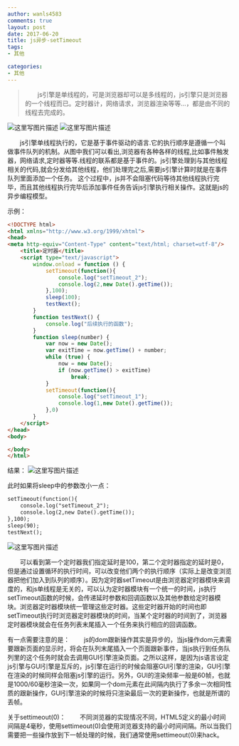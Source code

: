 ```yaml
---
author: wanls4583
comments: true
layout: post
date: 2017-06-20
title: js异步-setTimeout
tags:
- 其他

categories:
- 其他
---
```


>&emsp;&emsp;js引擎是单线程的，可是浏览器却可以是多线程的，js引擎只是浏览器的一个线程而已。定时器计，网络请求，浏览器渲染等等...，都是由不同的线程去完成的。

![这里写图片描述](https://wanls4583.github.io/images/posts/其他/2017-06-20-js异步-setTimeout-1.jpg)
![这里写图片描述](https://wanls4583.github.io/images/posts/其他/2017-06-20-js异步-setTimeout-2.jpg)

&emsp;&emsp;js引擎单线程执行的，它是基于事件驱动的语言.它的执行顺序是遵循一个叫做事件队列的机制。从图中我们可以看出,浏览器有各种各样的线程,比如事件触发器，网络请求,定时器等等.线程的联系都是基于事件的。js引擎处理到与其他线程相关的代码,就会分发给其他线程，他们处理完之后,需要js引擎计算时就是在事件队列里面添加一个任务。 这个过程中，js并不会阻塞代码等待其他线程执行完毕，而且其他线程执行完毕后添加事件任务告诉js引擎执行相关操作。这就是js的异步编程模型。

示例：
```html
<!DOCTYPE html>
<html xmlns="http://www.w3.org/1999/xhtml">
<head>
<meta http-equiv="Content-Type" content="text/html; charset=utf-8"/>
    <title>定时器</title>
    <script type="text/javascript">
        window.onload = function () {
            setTimeout(function(){
            	console.log("setTimeout_2");
            	console.log(2,new Date().getTime());
            },100);
            sleep(100);
            testNext();
        }
        function testNext() {
            console.log("后续执行的函数");
        }
        function sleep(number) {
            var now = new Date();
            var exitTime = now.getTime() + number;
            while (true) {
                now = new Date();
                if (now.getTime() > exitTime)
                    break;
            }
            setTimeout(function(){
            	console.log("setTimeout_1");
            	console.log(1,new Date().getTime());
            },0)
        }
    </script>
</head>
<body>

</body>
</html>
```
结果：
![这里写图片描述](https://wanls4583.github.io/images/posts/其他/2017-06-20-js异步-setTimeout-3.jpg)

此时如果将sleep中的参数改小一点：
```html
setTimeout(function(){
	console.log("setTimeout_2");
	console.log(2,new Date().getTime());
},100);
sleep(90);
testNext();
```
![这里写图片描述](https://wanls4583.github.io/images/posts/其他/2017-06-20-js异步-setTimeout-4.jpg)

&emsp;&emsp;可以看到第一个定时器我们指定延时是100，第二个定时器指定的延时是0，但是通过设置循环的执行时间，可以改变他们两个的执行顺序（实际上是改变浏览器把他们加入到队列的顺序）。因为定时器setTimeout是由浏览器定时器模块来调度的，和js单线程是无关的，可以认为定时器模块有一个统一的时间，js执行setTimeout函数的时候，会传递延时参数和回调函数以及其他参数给定时器模块。浏览器定时器模块统一管理这些定时器。这些定时器开始的时间也即setTimeout执行时浏览器定时器模块的时间，当某个定时器的时间到了，浏览器定时器模块就会在任务列表末尾插入一个任务来执行相应的回调函数。

有一点需要注意的是：
&emsp;&emsp;js的dom跟新操作其实是异步的，当js操作dom元素需要跟新页面的显示时，将会在队列末尾插入一个页面跟新事件，当js执行到任务队列里的这个任务时就会去调用GUI引擎渲染页面。之所以这样，是因为js语言设定js引擎与GUI引擎是互斥的，js引擎在运行的时候会阻塞GUI引擎的渲染，GUI引擎在渲染的时候同样会阻塞js引擎的运行。另外，GUI的渲染频率一般是60帧，也就是1000/60毫秒渲染一次，如果同一个dom元素在此间隔内执行了多余一次相同性质的跟新操作，GUI引擎渲染的时候将只渲染最后一次的更新操作，也就是所谓的丢帧。

关于settimeout(0)：
&emsp;&emsp;不同浏览器的实现情况不同，HTML5定义的最小时间间隔是4毫秒，使用settimeout(0)会使用浏览器支持的最小时间间隔。所以当我们需要把一些操作放到下一帧处理的时候，我们通常使用settimeout(0)来hack。
